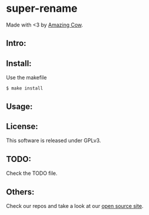 super-rename
====

Made with <3 by [Amazing Cow](http://www.amazingcow.com).

## Intro:

<!-- ####################################################################### -->

## Install:

Use the makefile

```$ make install ```


<!-- ####################################################################### -->

## Usage:

<!-- COWTODO -->

<!-- ####################################################################### -->

## License:
This software is released under GPLv3.


<!-- ####################################################################### -->

## TODO:
Check the TODO file.


<!-- ####################################################################### -->

## Others:
Check our repos and take a look at our [open source site](http://opensource.amazingcow.com).
